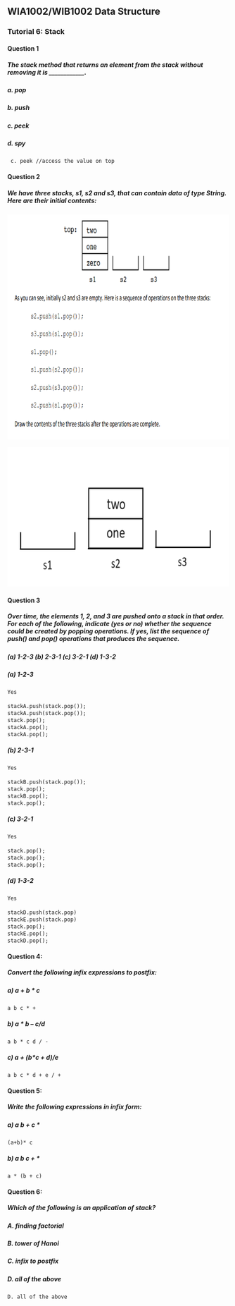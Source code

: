 ## WIA1002/WIB1002 Data Structure
### Tutorial 6: Stack

#### Question 1
##### The stack method that returns an element from the stack without removing it is ____________.
##### a. pop
##### b. push
##### c. peek
##### d. spy
```plaintext
 c. peek //access the value on top
```
#### Question 2
##### We have three stacks, s1, s2 and s3, that can contain data of type String. Here are their initial contents:
<p align="center">
<img src="Q1Tuto6.png" alt="Question1tuto6ques" width="826" height="511">
</p>

<p align="center">
<img src="Q1Tuto6(b).png" alt="Question1tuto6quesb" width="691" height="316">
</p>

#### Question 3
##### Over time, the elements 1, 2, and 3 are pushed onto a stack in that order. For each of the following, indicate (yes or no) whether the sequence could be created by popping operations. If yes, list the sequence of push() and pop() operations that produces the sequence.

##### (a) 1-2-3 (b) 2-3-1 (c) 3-2-1 (d) 1-3-2

##### (a) 1-2-3
```plaintext
Yes

stackA.push(stack.pop());
stackA.push(stack.pop());
stack.pop();
stackA.pop();
stackA.pop();
```

##### (b) 2-3-1
```plaintext
Yes

stackB.push(stack.pop());
stack.pop();
stackB.pop();
stack.pop();
```

##### (c) 3-2-1
```plaintext
Yes

stack.pop();
stack.pop();
stack.pop();
```


##### (d) 1-3-2
```plaintext
Yes

stackD.push(stack.pop)
stackE.push(stack.pop)
stack.pop();
stackE.pop();
stackD.pop();
```

#### Question 4:
##### Convert the following infix expressions to postfix:

##### a) a + b * c
```plaintext
a b c * +
```

##### b) a * b – c/d
```plaintext
a b * c d / -
```

##### c) a + (b*c + d)/e
```plaintext
a b c * d + e / +
```

#### Question 5:
##### Write the following expressions in infix form:

##### a) a b + c *
```plaintext
(a+b)* c
```

##### b) a b c + *
```plaintext
a * (b + c)
```

#### Question 6:
##### Which of the following is an application of stack?
##### A. finding factorial
##### B. tower of Hanoi
##### C. infix to postfix
##### D. all of the above

```plaintext
D. all of the above
```

